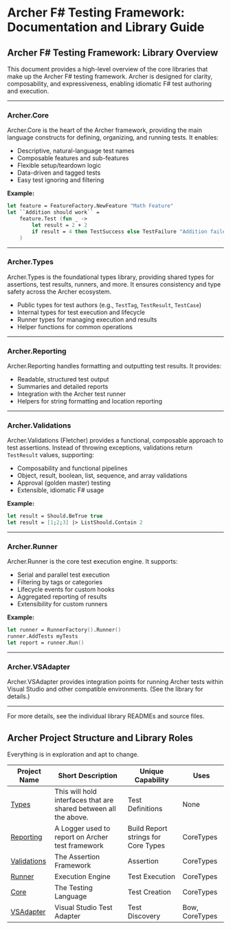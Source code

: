 <!-- GENERATED DOCUMENT DO NOT EDIT! -->
<!-- prettier-ignore-start -->
<!-- markdownlint-disable -->

<!-- Compiled with doculisp https://www.npmjs.com/package/doculisp -->

# Archer F# Testing Framework: Documentation and Library Guide #

## Archer F# Testing Framework: Library Overview ##

This document provides a high-level overview of the core libraries that make up the Archer F# testing framework. Archer is designed for clarity, composability, and expressiveness, enabling idiomatic F# test authoring and execution.

---

### Archer.Core ###

Archer.Core is the heart of the Archer framework, providing the main language constructs for defining, organizing, and running tests. It enables:
- Descriptive, natural-language test names
- Composable features and sub-features
- Flexible setup/teardown logic
- Data-driven and tagged tests
- Easy test ignoring and filtering

**Example:**
```fsharp
let feature = FeatureFactory.NewFeature "Math Feature"
let ``Addition should work`` =
    feature.Test (fun _ ->
        let result = 2 + 2
        if result = 4 then TestSuccess else TestFailure "Addition failed"
    )
```

---

### Archer.Types ###

Archer.Types is the foundational types library, providing shared types for assertions, test results, runners, and more. It ensures consistency and type safety across the Archer ecosystem.
- Public types for test authors (e.g., `TestTag`, `TestResult`, `TestCase`)
- Internal types for test execution and lifecycle
- Runner types for managing execution and results
- Helper functions for common operations

---

### Archer.Reporting ###

Archer.Reporting handles formatting and outputting test results. It provides:
- Readable, structured test output
- Summaries and detailed reports
- Integration with the Archer test runner
- Helpers for string formatting and location reporting

---

### Archer.Validations ###

Archer.Validations (Fletcher) provides a functional, composable approach to test assertions. Instead of throwing exceptions, validations return `TestResult` values, supporting:
- Composability and functional pipelines
- Object, result, boolean, list, sequence, and array validations
- Approval (golden master) testing
- Extensible, idiomatic F# usage

**Example:**
```fsharp
let result = Should.BeTrue true
let result = [1;2;3] |> ListShould.Contain 2
```

---

### Archer.Runner ###

Archer.Runner is the core test execution engine. It supports:
- Serial and parallel test execution
- Filtering by tags or categories
- Lifecycle events for custom hooks
- Aggregated reporting of results
- Extensibility for custom runners

**Example:**
```fsharp
let runner = RunnerFactory().Runner()
runner.AddTests myTests
let report = runner.Run()
```

---

### Archer.VSAdapter ###

Archer.VSAdapter provides integration points for running Archer tests within Visual Studio and other compatible environments. (See the library for details.)

---

For more details, see the individual library READMEs and source files.

## Archer Project Structure and Library Roles ##

Everything is in exploration and apt to change.

| Project Name | Short Description | Unique Capability | Uses |
| ------------ | ----------------- | ----------------- | ---- |
| [Types](https://github.com/ArcherFSharpTesting/Types) | This will hold interfaces that are shared between all the above. | Test Definitions | None |
| [Reporting](https://github.com/ArcherFSharpTesting/Reporting) | A Logger used to report on Archer test framework | Build Report strings for Core Types | CoreTypes |
| [Validations](https://github.com/ArcherFSharpTesting/Validations) | The Assertion Framework | Assertion | CoreTypes |
| [Runner](https://github.com/ArcherFSharpTesting/Runner) | Execution Engine | Test Execution | CoreTypes |
| [Core](https://github.com/ArcherFSharpTesting/Core) | The Testing Language | Test Creation | CoreTypes |
| [VSAdapter](https://github.com/ArcherFSharpTesting/VSAdapter) | Visual Studio Test Adapter | Test Discovery | Bow, CoreTypes |

<!-- markdownlint-restore -->
<!-- prettier-ignore-end -->
<!-- GENERATED DOCUMENT DO NOT EDIT! -->